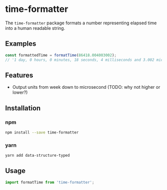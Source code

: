 # time-formatter

The `time-formatter` package formats a number representing elapsed time into a human readable string.  


## Examples

```js
const formattedTime = formatTime(86418.004003002);
// '1 day, 0 hours, 0 minutes, 18 seconds, 4 milliseconds and 3.002 microseconds'
```

## Features
- Output units from week down to microsecond (TODO: why not higher or lower?)

## Installation

### npm

```bash
npm install --save time-formatter 
```

### yarn

```bash
yarn add data-structure-typed
```

## Usage

```js
import formatTime from 'time-formatter';
```
